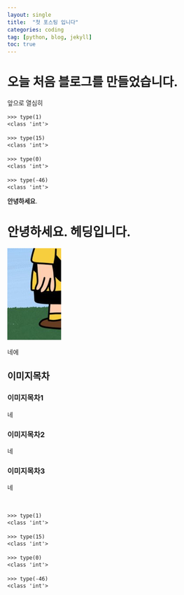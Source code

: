 ```yaml
---
layout: single
title:  "첫 포스팅 입니다"
categories: coding
tag: [python, blog, jekyll]
toc: true
---
```



# 오늘 처음 블로그를 만들었습니다.

앞으로 열심히



```phython
>>> type(1)
<class 'int'>

>>> type(15)
<class 'int'>

>>> type(0)
<class 'int'>

>>> type(-46)
<class 'int'>
```

**안녕하세요**. 

# 안녕하세요. 헤딩입니다.

![image-20220409200906892](../images/2022-04-09-first/image-20220409200906892.png)



네에



## 이미지목차

### 이미지목차1

네

### 이미지목차2

네

### 이미지목차3

네





```phython


>>> type(1)
<class 'int'>

>>> type(15)
<class 'int'>

>>> type(0)
<class 'int'>

>>> type(-46)
<class 'int'>

```

